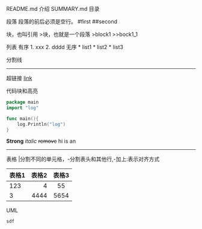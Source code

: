 
README.md 介绍
SUMMARY.md 目录

段落
 	段落的前后必须是空行。
	#first
	##second
	
块，也叫引用
	>块，也就是一个段落
	>block1
	>>bock1_1

列表
	有序
		1. xxx
		2. dddd
	无序
		* list1
		* list2
		* list3


分割线

-----------------------

超链接
[link](http://www.baidu.com/ "baidu网址")


代码块和高亮
```go
package main
import "log"

func main(){
	log.Println("log")
}
```
**Strong**
*italic*
~~remove~~
hi is an 


-----------------------

表格
	|分割不同的单元格，-分割表头和其他行,-加上:表示对齐方式

|表格1|表格2|表格3|
|:----|----:|:---:|
|123|4|55|
|3|4444|5654|


UML
```sequence
sdf
```
